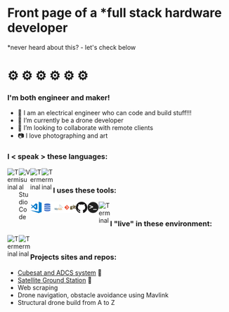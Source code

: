 

# Front page of a *full stack hardware developer 


<div style="text-align: rigth">*never heard about this? - let's check below </div>

# :gear:  :gear: :gear: :gear: :gear: :gear: 

 

### I'm both engineer and maker!

- 🔭 I am an electrical engineer who can code and build stuff!!!
- 🌱 I’m currently be a drone developer
- 👯 I’m looking to collaborate with remote clients
- :camera: I love photographing and art


###  I < speak > these languages:

<img align="left" alt="Terminal" width="26px" src="https://upload.wikimedia.org/wikipedia/commons/thumb/c/c3/Python-logo-notext.svg/165px-Python-logo-notext.svg.png" />

<img align="left" alt="Visual Studio Code" width="26px" src="https://upload.wikimedia.org/wikipedia/commons/thumb/1/18/C_Programming_Language.svg/1200px-C_Programming_Language.svg.png" />    

<img align="left" alt="Terminal" width="26px" src="https://upload.wikimedia.org/wikipedia/commons/thumb/1/18/ISO_C%2B%2B_Logo.svg/150px-ISO_C%2B%2B_Logo.svg.png" />

<img align="left" alt="Terminal" width="26px" src="https://seeklogo.com/images/C/c-sharp-c-logo-02F17714BA-seeklogo.com.png" />




<br />

### I uses these tools:


<img align="left" alt="Visual Studio Code" width="26px" src="https://raw.githubusercontent.com/github/explore/80688e429a7d4ef2fca1e82350fe8e3517d3494d/topics/visual-studio-code/visual-studio-code.png" />    

<img align="left" alt="SQL" width="26px" src="https://raw.githubusercontent.com/github/explore/80688e429a7d4ef2fca1e82350fe8e3517d3494d/topics/sql/sql.png" />

<img align="left" alt="MySQL" width="26px" src="https://raw.githubusercontent.com/github/explore/80688e429a7d4ef2fca1e82350fe8e3517d3494d/topics/mysql/mysql.png" />


<img align="left" alt="Git" width="26px" src="https://raw.githubusercontent.com/github/explore/80688e429a7d4ef2fca1e82350fe8e3517d3494d/topics/git/git.png" />

<img align="left" alt="GitHub" width="26px" src="https://raw.githubusercontent.com/github/explore/78df643247d429f6cc873026c0622819ad797942/topics/github/github.png" />

<img align="left" alt="Terminal" width="26px" src="https://raw.githubusercontent.com/github/explore/80688e429a7d4ef2fca1e82350fe8e3517d3494d/topics/terminal/terminal.png" />

<img align="left" alt="Terminal" width="26px" src="https://upload.wikimedia.org/wikipedia/commons/thumb/2/21/Matlab_Logo.png/667px-Matlab_Logo.png" />

<br />

### I "live" in these environment:

<img align="left" alt="Terminal" width="26px" src="https://upload.wikimedia.org/wikipedia/commons/thumb/3/35/Tux.svg/1200px-Tux.svg.png" />

<img align="left" alt="Terminal" width="26px" src="https://upload.wikimedia.org/wikipedia/commons/thumb/0/0a/Unofficial_Windows_logo_variant_-_2002%E2%80%932012_%28Multicolored%29.svg/1200px-Unofficial_Windows_logo_variant_-_2002%E2%80%932012_%28Multicolored%29.svg.png" />

<br />

### Projects sites and repos:

 - [Cubesat and ADCS system](https://sites.google.com/view/bbcubesat) :satellite:
 - [Satellite Ground Station](https://sites.google.com/view/satgndstat) :satellite:
 - Web scraping
 - Drone navigation, obstacle avoidance using Mavlink
 - Structural drone build from A to Z
 
<br />
